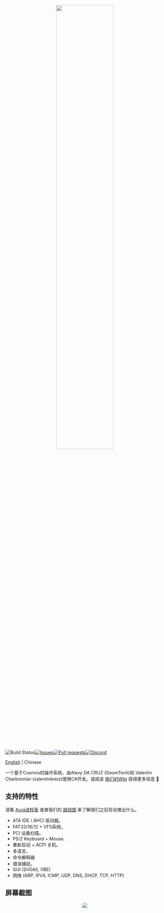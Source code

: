 <p align="center"><img width=60% src="https://raw.githubusercontent.com/aura-systems/Aura-Operating-System/master/ARTWORK/auralogo.png"></p>

![Build Status](https://github.com/aura-systems/Aura-Operating-System/workflows/.NET%20Core/badge.svg)[![Issues](https://img.shields.io/github/issues/aura-systems/Aura-Operating-System.svg)](https://github.com/aura-systems/Aura-Operating-System/issues)[![Pull requests](https://img.shields.io/github/issues-pr/aura-systems/Aura-Operating-System.svg)](https://github.com/aura-systems/Aura-Operating-System/pulls)[![Discord](https://img.shields.io/badge/通过-discord%20加入我们-blue.svg)](https://discord.gg/DFbAtVA)

[English](https://github.com/aura-systems/Aura-Operating-System/blob/master/README.md) | Chinese

一个基于Cosmos的操作系统，由Alexy DA CRUZ (GeomTech)和 Valentin Charbonnier (valentinbreiz)使用C#开发。请阅读 [我们的Wiki](https://github.com/aura-systems/Aura-Operating-System/wiki/%E7%AE%80%E4%BD%93%E4%B8%AD%E6%96%87-%7C-%E4%B8%BB%E9%A1%B5) 获得更多信息 🌼

## 支持的特性

请看 [Aura进程表](https://github.com/aura-systems/Aura-Operating-System/projects/4) 或者我们的 [路线图](https://github.com/aura-systems/Aura-Operating-System/projects/3) 来了解我们之后将会推出什么。

* ATA IDE / AHCI 驱动器。
* FAT32/16/12 + VFS系统。
* PCI 设备扫描。
* PS/2 Keyboard + Mouse.
* 重新启动 + ACPI 关机。
* 多语言。
* 命令解释器
* 错误捕捉。
* GUI (SVGAII, VBE)
* 网络 (ARP, IPV4, ICMP, UDP, DNS, DHCP, TCP, HTTP)

## 屏幕截图

<p align="center"><img src="https://raw.githubusercontent.com/aura-systems/Aura-Operating-System/master/ARTWORK/aura1.png"></p>
